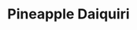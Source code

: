 ---
layout: recipe
recipe: true
title:  Pineapple Daiquiri
excerpt: "Daiquiri made with local Kohala rum and fresh pineapple"
ingredients:
    - ingredient: Rum
      amount: 2 oz
      brand: Kohala
    - ingredient: Fresh Pineapple Juice
      amount: 0.75 oz
    - ingredient: Lime Juice
      amount: 0.5 oz
    - ingredient: Simple Syrup
      amount: 0.5 oz
garnishes:
  - Frozen pineapple chunks
notes:
    - Combine ingredients in shaker.
    - Add crushed ice, shake hard
    - Double strain into coupe glass.
    - Garnish with frozen pineapple chunks on a cocktail pick.
version: 1
tag:
    - cocktail
    - rum
    - pineapple
    - lime
    - shaken
    - coupe-glass
---
